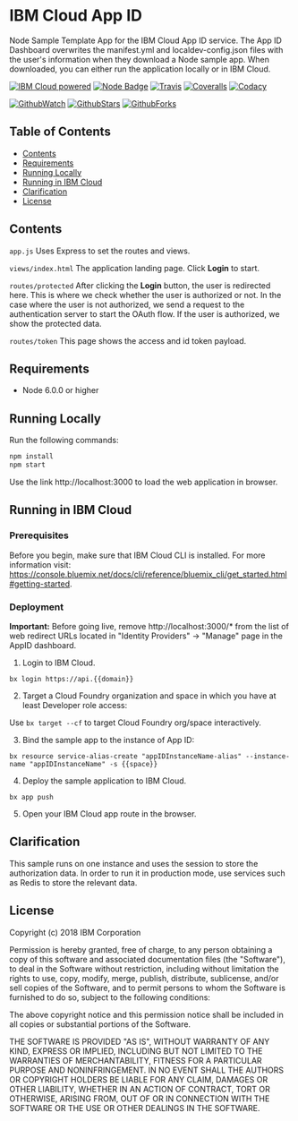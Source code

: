 # IBM Cloud App ID
Node Sample Template App for the IBM Cloud App ID service. The App ID Dashboard overwrites the manifest.yml and localdev-config.json files with the user's information when they download a Node sample app. When downloaded, you can either run the application locally or in IBM Cloud.

[![IBM Cloud powered][img-ibmcloud-powered]][url-ibmcloud]
[![Node Badge][img-node-badge]][url-node-badge]
[![Travis][img-travis-master]][url-travis-master]
[![Coveralls][img-coveralls-master]][url-coveralls-master]
[![Codacy][img-codacy]][url-codacy]

[![GithubWatch][img-github-watchers]][url-github-watchers]
[![GithubStars][img-github-stars]][url-github-stars]
[![GithubForks][img-github-forks]][url-github-forks]

## Table of Contents
* [Contents](#contents)
* [Requirements](#requirements)
* [Running Locally](#running-locally)
* [Running in IBM Cloud](#running-in-ibm-cloud)
* [Clarification](#clarification)
* [License](#license)

## Contents

`app.js`  Uses Express to set the routes and views.

`views/index.html`  The application landing page. Click **Login** to start.

`routes/protected`  After clicking the **Login** button, the user is redirected here. This is where
we check whether the user is authorized or not. In  the case where the user is not authorized, we send a request to the
authentication server to start the OAuth flow. If the user is authorized, we show the protected data.

`routes/token`  This page shows the access and id token payload.

## Requirements
* Node 6.0.0 or higher

## Running Locally

Run the following commands:
```bash
npm install
npm start
```
Use the link http://localhost:3000 to load the web application in browser.

## Running in IBM Cloud

### Prerequisites
Before you begin, make sure that IBM Cloud CLI is installed.
For more information visit: https://console.bluemix.net/docs/cli/reference/bluemix_cli/get_started.html#getting-started.

### Deployment

**Important:** Before going live, remove http://localhost:3000/* from the list of web redirect URLs located in "Identity Providers" -> "Manage" page in the AppID dashboard.

1. Login to IBM Cloud.

  `bx login https://api.{{domain}}`

2. Target a Cloud Foundry organization and space in which you have at least Developer role access:

  Use `bx target --cf` to target Cloud Foundry org/space interactively.

3. Bind the sample app to the instance of App ID:

  `bx resource service-alias-create "appIDInstanceName-alias" --instance-name "appIDInstanceName" -s {{space}}`

4. Deploy the sample application to IBM Cloud.

  `bx app push`

5. Open your IBM Cloud app route in the browser.

## Clarification
This sample runs on one instance and uses the session to store the authorization data.
In order to run it in production mode, use services such as Redis to store the relevant data.

## License

Copyright (c) 2018 IBM Corporation

Permission is hereby granted, free of charge, to any person obtaining a copy of this software and associated documentation files (the "Software"), to deal in the Software without restriction, including without limitation the rights to use, copy, modify, merge, publish, distribute, sublicense, and/or sell copies of the Software, and to permit persons to whom the Software is furnished to do so, subject to the following conditions:

The above copyright notice and this permission notice shall be included in all copies or substantial portions of the Software.

THE SOFTWARE IS PROVIDED "AS IS", WITHOUT WARRANTY OF ANY KIND, EXPRESS OR IMPLIED, INCLUDING BUT NOT LIMITED TO THE WARRANTIES OF MERCHANTABILITY, FITNESS FOR A PARTICULAR PURPOSE AND NONINFRINGEMENT. IN NO EVENT SHALL THE AUTHORS OR COPYRIGHT HOLDERS BE LIABLE FOR ANY CLAIM, DAMAGES OR OTHER LIABILITY, WHETHER IN AN ACTION OF CONTRACT, TORT OR OTHERWISE, ARISING FROM, OUT OF OR IN CONNECTION WITH THE SOFTWARE OR THE USE OR OTHER DEALINGS IN THE SOFTWARE.

[img-ibmcloud-powered]: https://img.shields.io/badge/ibm%20cloud-powered-blue.svg
[url-ibmcloud]: https://www.ibm.com/cloud/

[img-node-badge]: https://img.shields.io/badge/platform-node-lightgrey.svg?style=flat
[url-node-badge]: https://developer.node.com/index.html

[img-travis-master]: https://travis-ci.org/ibm-cloud-security/app-id-sample-node.svg?branch=master
[url-travis-master]: https://travis-ci.org/ibm-cloud-security/app-id-sample-node?branch=master

[img-coveralls-master]: https://coveralls.io/repos/github/ibm-cloud-security/app-id-sample-node/badge.svg
[url-coveralls-master]: https://coveralls.io/github/ibm-cloud-security/app-id-sample-node

[img-codacy]: https://api.codacy.com/project/badge/Grade/fb042b4cb2f048968b567cde2251edcc
[url-codacy]: https://www.codacy.com/app/ibm-cloud-security/app-id-sample-node

[img-github-watchers]: https://img.shields.io/github/watchers/ibm-cloud-security/app-id-sample-node.svg?style=social&label=Watch
[url-github-watchers]: https://github.com/ibm-cloud-security/app-id-sample-node/watchers
[img-github-stars]: https://img.shields.io/github/stars/ibm-cloud-security/app-id-sample-node.svg?style=social&label=Star
[url-github-stars]: https://github.com/ibm-cloud-security/app-id-sample-node/stargazers
[img-github-forks]: https://img.shields.io/github/forks/ibm-cloud-security/app-id-sample-node.svg?style=social&label=Fork
[url-github-forks]: https://github.com/ibm-cloud-security/app-id-sample-node/network